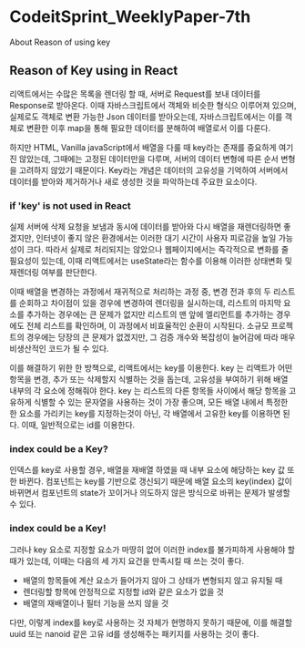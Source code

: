 # CodeitSprint_WeeklyPaper-7th

About Reason of using key

## Reason of Key using in React

리액트에서는 수많은 목록을 렌더링 할 때, 서버로 Request를 보내 데이터를 Response로 받아온다. 이때 자바스크립트에서 객체와 비슷한 형식으 이루어져 있으며, 실제로도 객체로 변환 가능한 Json 데이터를 받아오는데, 자바스크립트에서는 이를 객체로 변환한 이후 map을 통해 필요한 데이터를 분해하여 배열로서 이를 다룬다.

하지만 HTML, Vanilla javaScript에서 배열을 다룰 때 key라는 존재를 중요하게 여기진 않았는데, 그때에는 고정된 데이터만을 다루며, 서버의 데이터 변형에 따른 순서 변형을 고려하지 않았기 때문이다. Key라는 개념은 데이터의 고유성을 기억하여 서버에서 데이터를 받아와 제거하거나 새로 생성한 것을 파악하는데 주요한 요소이다.

### if 'key' is not used in React

실제 서버에 삭제 요청을 보냄과 동시에 데이터를 받아와 다시 배열을 재렌더링하면 좋겠지만, 인터넷이 좋지 않은 환경에서는 이러한 대기 시간이 사용자 피로감을 높일 가능성이 크다. 따라서 실제로 처리되지는 않았으나 웹페이지에서는 즉각적으로 변화를 줄 필요성이 있는데, 이때 리액트에서는 useState라는 함수를 이용해 이러한 상태변화 및 재렌더링 여부를 판단한다.

이때 배열을 변경하는 과정에서 재귀적으로 처리하는 과정 중, 변경 전과 후의 두 리스트를 순회하고 차이점이 있을 경우에 변경하여 렌더링을 실시하는데, 리스트의 마지막 요소를 추가하는 경우에는 큰 문제가 없지만 리스트의 맨 앞에 엘리먼트를 추가하는 경우에도 전체 리스트를 확인하며, 이 과정에서 비효율적인 순환이 시작된다.
소규모 프로젝트의 경우에는 당장의 큰 문제가 없겠지만, 그 검증 개수와 복잡성이 늘어감에 따라 매우 비생산적인 코드가 될 수 있다.

이를 해결하기 위한 한 방책으로, 리액트에서는 key를 이용한다. key 는 리액트가 어떤 항목을 변경, 추가 또는 삭제할지 식별하는 것을 돕는데, 고유성을 부여하기 위해 배열 내부의 각 요소에 정해줘야 한다.
key 는 리스트의 다른 항목들 사이에서 해당 항목을 고유하게 식별할 수 있는 문자열을 사용하는 것이 가장 좋으며, 모든 배열 내에서 특정한 한 요소를 가리키는 key를 지정하는것이 아닌, 각 배열에서 고유한 key를 이용하면 된다. 이때, 일반적으로는 id를 이용한다.

### index could be a Key?

인덱스를 key로 사용할 경우, 배열을 재배열 하였을 때 내부 요소에 해당하는 key 값 또한 바뀐다. 컴포넌트는 key를 기반으로 갱신되기 때문에 배열 요소의 key(index) 값이 바뀌면서 컴포넌트의 state가 꼬이거나 의도하지 않은 방식으로 바뀌는 문제가 발생할 수 있다.

### index could be a Key!

그러나 key 요소로 지정할 요소가 마땅히 없어 이러한 index를 불가피하게 사용해야 할 때가 있는데, 이때는 다음의 세 가지 요건을 만족시킬 때 쓰는 것이 좋다.

- 배열의 항목들에 계산 요소가 들어가지 않아 그 상태가 변형되지 않고 유지될 때
- 렌더링할 항목에 안정적으로 지정할 id와 같은 요소가 없을 것
- 배열의 재배열이나 필터 기능을 쓰지 않을 것

다만, 이렇게 index를 key로 사용하는 것 자체가 현명하지 못하기 때문에, 이를 해결할 uuid 또는 nanoid 같은 고유 id를 생성해주는 패키지를 사용하는 것이 좋다.
